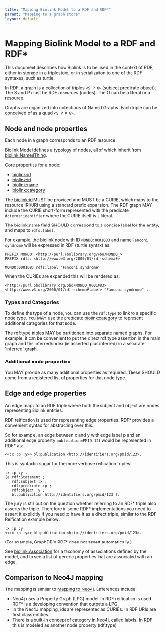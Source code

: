 ```yaml
---
title: "Mapping Biolink Model to a RDF and RDF*"
parent: "Mapping to a graph store"
layout: default
---
```


# Mapping Biolink Model to a RDF and RDF*

This document describes how Biolink is to be used in the context of
RDF, either in storage in a triplestore, or in serialization to one of
the RDF syntaxes, such as turtle.

In RDF, a graph is a collection of triples `<S P O>` (subject
predicate object). The S and P must be RDF _resources_ (nodes). The O
can be a literal or a resource.

Graphs are organized into collections of Named Graphs. Each triple can be conceived of as a quad `<S P O G>`.

## Node and node properties

Each node in a graph corresponds to an RDF resource.

Biolink Model defines a typology of nodes, all of which inherit from [biolink:NamedThing](NamedThing).

Core properties for a node:
 - [biolink:id](id)
 - [biolink:iri](iri)
 - [biolink:name](name)
 - [biolink:category](category)

The [biolink:id](id) MUST be provided and MUST be a CURIE, which maps to the resource IRI/URI 
using a standard prefix expansion. The RDF graph MAY include the CURIE short-form represented 
with the predicate `dcterms:identifier` where the CURIE itself is a literal.

The [biolink:name](name) field SHOULD correspond to a concise label for the entity, and maps 
to `rdfs:label`.

For example, the biolink node with ID `MONDO:0001083` and name
`Fanconi syndrome` will be expressed in RDF (turtle syntax) as:

```turtle
PREFIX MONDO: <http://purl.obolibrary.org/obo/MONDO_>
PREFIX rdfs: <http://www.w3.org/2000/01/rdf-schema#> 

MONDO:0001083 rdfs:label "Fanconi syndrome"
```

When the CURIEs are expanded this will be rendered as:

```turtle
<http://purl.obolibrary.org/obo/MONDO_0001083> <http://www.w3.org/2000/01/rdf-schema#label> "Fanconi syndrome" .
```


### Types and Categories

To define the type of a node, you can use the `rdf:type` to link to a specific node type. You MAY use
the predicate [biolink:category](category) to represent additional categories for that node. 

The rdf:type triples MAY be partitioned into separate named
graphs. For example, it can be convenient to put the direct rdf:type
assertion in the main graph and the inferred/index (ie asserted plus
inferred) in a separate 'inferred' graph.

### Additional node properties

You MAY provide as many additional properties as required.
These SHOULD come from a registered list of properties for that node type.

## Edge and edge properties

An edge maps to an RDF triple where both the subject and object are nodes representing Biolink entities.

RDF reification is used for representing edge properties. RDF*
provides a convenient syntax for abstracting over this.

So for example, an edge between x and y with edge label p and an
additional edge property `publication=PMID:123` would be represented
in RDF* as:

```
<<:x :p :y>> bl:publication <http://identifiers.org/pmid/123>.
```

This is syntactic sugar for the more verbose reification triples:

```
:x :p :y .
[a rdf:Statement ;
   rdf:subject :x ;
   rdf:predicate :p ;
   rdf:object :y ;
   bl:publication http://identifiers.org/pmid/123 ].
```

The jury is still out on the question whether referring to an RDF* triple also asserts the triple. Therefore in some 
RDF* implementations you need to assert it explicitly if you need to have it as a direct triple, similar to the 
RDF Reification example below:

```
:x :p :y.
<<:x :p :y>> bl:publication <http://identifiers.org/pmid/123>.
```

(For example, GraphDB's RDF* does not assert automatically.)

See [biolink:Association](Association) for a taxonomy of associations defined by the model, and 
to see a list of generic properties that are associated with an edge.


## Comparison to Neo4J mapping

The mapping is similar to [Mapping to Neo4j](mapping-neo4j.md). Differences include:

 * Neo4j uses a Property Graph (LPG) model. In RDF reification is used. RDF* is a developing convention that outputs a LPG.
 * In the Neo4J mapping, ids are represented as CURIEs. In RDF URIs are first class entities.
 * There is a built-in concept of category in Neo4j, called labels. In RDF this is modeled as another node property (rdf:type)
